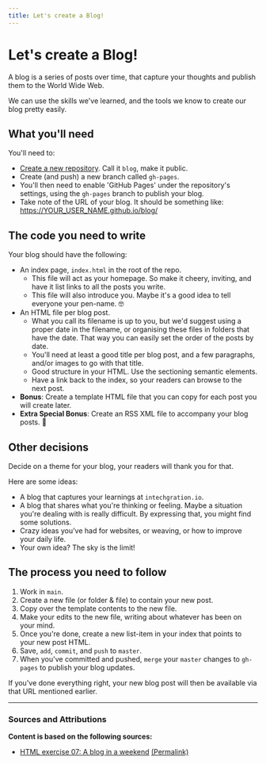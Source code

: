 ```yaml
---
title: Let's create a Blog!
---
```


<!-- SGEN:META:PROGRESS:task=Complete the exercise 'Lets create a Blog' -->
# Let's create a Blog!

A blog is a series of posts over time, that capture your thoughts and publish them to the World Wide Web.

We can use the skills we've learned, and the tools we know to create our blog pretty easily.

## What you'll need

You'll need to:

- [Create a new repository](https://github.com/new). Call it `blog`, make it public.
- Create (and push) a new branch called `gh-pages`.
- You'll then need to enable 'GitHub Pages' under the repository's settings, using the `gh-pages` branch to publish your blog.
- Take note of the URL of your blog. It should be something like: https://YOUR_USER_NAME.github.io/blog/

## The code you need to write

Your blog should have the following:

- An index page, `index.html` in the root of the repo.
  - This file will act as your homepage. So make it cheery, inviting, and have it list links to all the posts you write.
  - This file will also introduce you. Maybe it's a good idea to tell everyone your pen-name. 🤓
- An HTML file per blog post.
  - What you call its filename is up to you, but we'd suggest using a proper date in the filename, or organising these files in folders that have the date. That way you can easily set the order of the posts by date.
  - You'll need at least a good title per blog post, and a few paragraphs, and/or images to go with that title.
  - Good structure in your HTML. Use the sectioning semantic elements.
  - Have a link back to the index, so your readers can browse to the next post.
- **Bonus**: Create a template HTML file that you can copy for each post you will create later.
- **Extra Special Bonus**: Create an RSS XML file to accompany your blog posts. 🚀

## Other decisions

Decide on a theme for your blog, your readers will thank you for that.

Here are some ideas:

- A blog that captures your learnings at `intechgration.io`.
- A blog that shares what you're thinking or feeling. Maybe a situation you're dealing with is really difficult. By expressing that, you might find some solutions.
- Crazy ideas you've had for websites, or weaving, or how to improve your daily life.
- Your own idea? The sky is the limit!

## The process you need to follow

1. Work in `main`.
1. Create a new file (or folder & file) to contain your new post.
1. Copy over the template contents to the new file.
1. Make your edits to the new file, writing about whatever has been on your mind.
1. Once you're done, create a new list-item in your index that points to your new post HTML.
1. Save, `add`, `commit`, and `push` to `master`.
1. When you've committed and pushed, `merge` your `master` changes to `gh-pages` to publish your blog updates.

If you've done everything right, your new blog post will then be available via that URL mentioned earlier.

---

### Sources and Attributions

**Content is based on the following sources:**

- [HTML exercise 07: A blog in a weekend](https://github.com/onja-org/html-exercises/blob/master/07-weekend-blog/index.md) [(Permalink)](https://github.com/onja-org/html-exercises/blob/56ba8f2ee6858bd9b172accafed7614033a41565/07-weekend-blog/index.md)